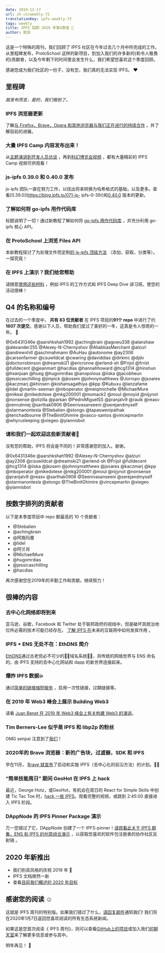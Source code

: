 ```yaml
---
date: 2019-12-17
url: zh-cn/weekly-72
translationKey: ipfs-weekly-72
tags: weekly
title: IPFS 回顾 2019 年第4季度 🎉
author: 默奕
---
```


这是一个特殊的周刊，我们回顾了 IPFS 社区在今年过去几个月中所完成的工作。
从里程碑发布，ProtoSchool 这样的新项目，到加入我们的许多新的(和令人敬畏的)贡献者，以及今年剩下的时间里会发生什么，我们希望您喜欢这个季度回顾。

感谢您成为我们社区的一份子，没有您，我们真的无法实现 IPFS。 ❤️

## 里程碑

*就发布而言，是的，我们做到了。*

###  IPFS 浏览器更新

了解[与 Firefox，Brave，Opera 和其他浏览器与我们正在进行的持续合作](https://blog.ipfs.io/2019-10-08-ipfs-browsers-update/) ，并了解目前的进展。

### 大量 IPFS Camp 内容发布出来！
从[主题演讲到开发人员访谈](https://blog.ipfs.io/2019-10-14-ipfs-camp-keynotes-interviews/)
，再到[科幻博览会视频](https://blog.ipfs.io/2019-10-03-ipfs-camp-sci-fi-fair-videos/)
，都有大量精彩的 IPFS Camp 视频可供观看！

###  js-ipfs 0.39.0 和 0.40.0 发布

js-ipfs 团队一直在努力工作，以找出将来转换为哈希格式的基础，以及更多。查看[0.39.0](https://blog.ipfs.io/071-js-
ipfs-0-39/)和[0.40.0](https://blog.ipfs.io/2019-12-02-js-ipfs-0-40/)
版本的更新。

### 了解如何将 go-ipfs 用作代码库
标题说明了一切！通过新教程了解如何将 [go-ipfs 用作代码库](https://blog.ipfs.io/073-go-ipfs-as-a-library/)
，并充分利用 go-ipfs 核心 API。

### 在 ProtoSchool 上浏览 Files API
本新教程探讨了为处理文件而定制[的 js-ipfs 顶级方法](https://blog.ipfs.io/2019-11-06-explore-the-files-api-on-protoschool/) （添加，获取，分类等）。一探究竟！

### 在 IPFS 上演示？我们给您帮助
请随意[使用这些材料](https://github.com/ipfs/community#ipfs-event-materials)
，例如 IPFS 的工作方式和 IPFS Deep Dive 讲习班，使您的活动很棒！

##  Q4 的名称和编号
在过去的一个季度中， **共有 83 位贡献者** 在 IPFS 项目的**91个 repo** 中进行了约 **1607 次提交**。感谢以下人员，帮助我们度过了美好的一年，这真是令人惊奇的一年。 👏

@0x6431346e
@aarshkshah1992
@achingbrain
@agowu338
@alanshaw
@alexander255
@Alexey-N-Chernyshov
@AliabbasMerchant
@alzuri
@andrewxhill
@aschmahmann
@AuHau
@autonome
@ay2306
@carsonfarmer
@csuwildcat
@cwaring
@daviddias
@dirkmc
@djdv
@doctorrobinson
@dreamski21
@ericronne
@erlend-sh
@Frijol
@frrist
@fulldecent
@gjeanmart
@hacdias
@hannahhoward
@hcg1314
@hinshun
@hsanjuan
@hueg
@hugomrdias
@ianopolous
@iiska
@jacobheun
@jessicaschilling
@jimpick
@jkosem
@johnnymatthews
@Jorropo
@jsoares
@kaczmarj
@khinsen
@kishansagathiya
@kpp
@Kubuxu
@lanzafame
@lidel
@martin-seeman
@mboperator
@meiqimichelle
@MichaelMure
@mikeal
@mikedotexe
@mkg200001
@momack2
@moul
@moyid
@nijynot
@nonsense
@olizilla
@parkan
@PedroMiguelSS
@pranjalv9
@raulk
@reasv
@renrutnnej 
@sarthak0906
@Seenivasanseeni
@serejandmyself
@starmanontesla
@Stebalien
@stongo
@tapaswenipathak
@terichadbourne
@TheBinitGhimire
@vasco-santos
@vincepmartin
@whyrusleeping
@xiegeo
@yiannisbot

### 请和我们一起欢迎这些新贡献者👋

没有您的帮助，IPFS 将会是不同的！非常感谢您的加入。谢谢。

@0x6431346e
@aarshkshah1992
@Alexey-N-Chernyshov
@alzuri
@ay2306
@csuwildcat
@dreamski21
@erlend-sh
@Frijol
@fulldecent
@hcg1314
@iiska
@jkosem
@johnnymatthews
@jsoares
@kaczmarj
@kpp
@mboperator
@mikedotexe
@mkg200001
@moul
@nijynot
@nonsense
@pranjalv9
@reasv
@sarthak0906
@Seenivasanseeni
@serejandmyself
@starmanontesla
@stongo
@TheBinitGhimire
@vincepmartin
@xiegeo
@yiannisbot

## 按数字排列的贡献者

以下是本季度项目中 repo 额最高的 10 个贡献者：

* @Stebalien 
* @achingbrain 
* @阿施玛曼
* @lidel 
* @阿兰肖
* @MichaelMure 
* @hugomrdias 
* @jessicaschilling 
* @hacdias 

再次感谢您在2019年的辛勤工作和贡献。继续努力！


## 很棒的内容

### 去中心化网络即将到来
亚马逊，谷歌，Facebook 和 Twitter 处于联邦政府的视线中，但是破坏其统治地位所必需的技术可能已经存在。
[了解 IPFS 在](https://www.youtube.com/watch?v=R1ccwyP6fjc&feature=youtu.be)未来的互联网中如何发挥作用
。

###  IPFS + ENS 无处不在：EthDNS 简介

[EthDNS](https://medium.com/the-ethereum-name-service/ethdns-9d56298fa38a)通过古老但必不可少的🧙‍♂域名系统🧙‍♂️，将传统的网络世界与 ENS 命名的，由 IPFS 支持的去中心化网站和 dapp 的新世界连接起来。

### 爆炸 IPFS 数据💥

通过[简单的链接缩短服务](https://blog.textile.io/ipfs-experiments-creating-ipfs-links-that-you-can-delete/) ，启用一次性链接，过期链接等。

### 在 2019 年 Web3 峰会上展示 Building Web3

请看 [Juan Benet 在 2019 年 Web3 峰会上有关构建 Web3 的演讲](https://www.youtube.com/watch?v=pJOG5Ql7ZD0)。

###  Tim Berners-Lee 似乎是 IPFS 和 libp2p 的粉丝
OMG senpai 注意到了[我们](https://twitter.com/sgrasmann/status/1189194596544200708/photo/1)！

###  2020年的 Brave 浏览器：新的广告块，过滤器，SDK 和 IPFS
早在11月， [Brave 就宣布](https://u.today/brave-browser-in-2020-new-ad-blocks-filters-sdk-and-ipfs)了启动和实施 IPFS（去中心化的前沿方法）的计划。💁‍♀️

###  “简单技能周日” 期间 GeoHot 在 IPFS 上 hack
最近，George Hotz，或GeoHot，有机会在周日的 React for Simple Skills 中创建 Tic Tac Toe 时，[hack 一些 IPFS](https://www.youtube.com/watch?v=EecfVsdQMcM)。观看完整的视频，或跳到 2:45:00 直接进入 IPFS 阶段。

###  DAppNode 的 IPFS Pinner Package 演示
万一您错过了它，DAppNode 创建了一个 IPFS-pinner！[请观看此关于 IPFS 群集，ENS 和 IPFS 的创意组合演示](https://www.youtube.com/watch?time_continue=1&v=I2MuNFlVnHo&feature=emb_logo)
，以获取您喜欢的软件包注册表的协作社区反射镜 。

## 2020 年新推出

+ 我们别具风格的庆祝 2019 年 🎉
+ IPFS 文档焕然一新
+ 查看[目前我们概述的 2020 年目标](https://github.com/ipfs/roadmap#2020-goals)

## 感谢您的阅读 ☺️

这就是 IPFS 周刊的特别版。如果我们错过了什么，[请回复邮件](mailto:newsletter@ipfs.io)通知我们! 我们将在2020年1月7日返回您喜欢阅读的所有生态系统新闻。

如果这是您首次阅读《
IPFS 周刊》，则可以查看[GitHub上的项目](https://github.com/ipfs)或加入我们[的聊天室](https://riot.im/app/#/room/#ipfs:matrix.org)来了解更多信息或参与其中。

明年再见！ 👋
